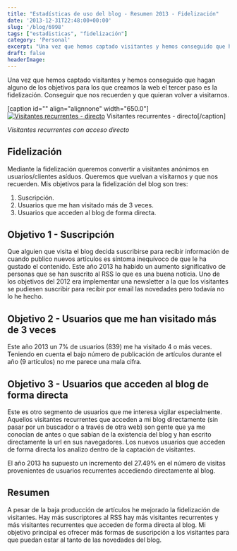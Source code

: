 ```yaml
---
title: "Estadísticas de uso del blog - Resumen 2013 - Fidelización"
date: '2013-12-31T22:48:00+00:00'
slug: '/blog/6998'
tags: ["estadisticas", "fidelización"]
category: 'Personal'
excerpt: "Una vez que hemos captado visitantes y hemos conseguido que hagan alguno de los objetivos para los que creamos la web el tercer paso es la fidelización.  Conseguir que nos recuerden y que quieran volver a visitarnos."
draft: false
headerImage: 
---
```

Una vez que hemos captado visitantes y hemos conseguido que hagan alguno de los objetivos para los que creamos la web el tercer paso es la fidelización. Conseguir que nos recuerden y que quieran volver a visitarnos.

 [caption id="" align="alignnone" width="650.0"][![Visitantes recurrentes - directo](http://static1.squarespace.com/static/5303797ae4b0c6ad9e43f072/5303ce80e4b0400995a883d6/5303cf5be4b0400995a88cd7/1392758855184/returning_direct-650x170.png)](http://static.squarespace.com/static/5303797ae4b0c6ad9e43f072/5303ce80e4b0400995a883d6/5303cf5ae4b0400995a88cd4/1392758618909/returning_direct.png?format=original) Visitantes recurrentes - directo[/caption] 

_Visitantes recurrentes con acceso directo_

## Fidelización

Mediante la fidelización queremos convertir a visitantes anónimos en usuarios/clientes asíduos. Queremos que vuelvan a visitarnos y que nos recuerden. Mis objetivos para la fidelización del blog son tres:

1. Suscripción.
2. Usuarios que me han visitado más de 3 veces.
3. Usuarios que acceden al blog de forma directa.

## Objetivo 1 - Suscripción

Que alguien que visita el blog decida suscribirse para recibir información de cuando publico nuevos artículos es síntoma inequívoco de que le ha gustado el contenido. Este año 2013 ha habido un aumento significativo de personas que se han suscrito al RSS lo que es una buena noticia. Uno de los objetivos del 2012 era implementar una newsletter a la que los visitantes se pudiesen suscribir para recibir por email las novedades pero todavía no lo he hecho.

## Objetivo 2 - Usuarios que me han visitado más de 3 veces

Este año 2013 un 7% de usuarios (839) me ha visitado 4 o más veces. Teniendo en cuenta el bajo número de publicación de artículos durante el año (9 artículos) no me parece una mala cifra.

## Objetivo 3 - Usuarios que acceden al blog de forma directa

Este es otro segmento de usuarios que me interesa vigilar especialmente. Aquellos visitantes recurrentes que acceden a mi blog directamente (sin pasar por un buscador o a través de otra web) son gente que ya me conocían de antes o que sabían de la existencia del blog y han escrito directamente la url en sus navegadores. Los nuevos usuarios que acceden de forma directa los analizo dentro de la captación de visitantes.

El año 2013 ha supuesto un incremento del 27.49% en el número de visitas provenientes de usuarios recurrentes accediendo directamente al blog.

## Resumen

A pesar de la baja producción de artículos he mejorado la fidelización de visitantes. Hay más suscriptores al RSS hay más visitantes recurrentes y más visitantes recurrentes que acceden de forma directa al blog. Mi objetivo principal es ofrecer más formas de suscripción a los visitantes para que puedan estar al tanto de las novedades del blog.

